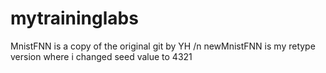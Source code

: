 # mytraininglabs

MnistFNN is a copy of the original git by YH
/n newMnistFNN is my retype version where i changed seed value to 4321
